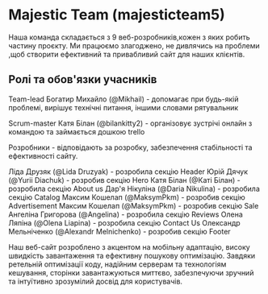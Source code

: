 # Majestic Team (majesticteam5)

Наша команда складається з 9 веб-розробників,кожен з яких робить частину
проєкту. Ми працюємо злагоджено, не дивлячись на проблеми ,щоб створити
ефективний та привабливий сайт для наших клієнтів.

## Ролі та обов'язки учасників

Team-lead Богатир Михайло (@Mikhail) - допомагає при будь-якій проблемі, вирішує
технічні питання, іншими словами рятувальник

Scrum-master Катя Білан (@bilankitty2) - організовує зустрічі онлайн з командою
та займається дошкою trello

Розробники - відповідають за розробку, забезпечення стабільності та ефективності
сайту.

Ліда Друзяк (@Lida Druzyak) - розробила секцію Header Юрій Дячук (@Yurii
Diachuk) - розробив секцію Hero Катя Білан (@Каті Білан) - розробила секцію
About us Дар'я Нікуліна (@Daria Nikulina) - розробила секцію Catalog Максим
Кошелап (@MaksymPkm) - розробив секцію Advertisement Максим Кошелап
(@MaksymPkm) - розробив секцію Sale Ангеліна Григорова (@Angelina) - розробила
секцію Reviews Олена Ляпіна (@Olena Liapina) - розробила секцію Contact Us
Олександр Мельніченко (@Alexandr Melnichenko) - розробив секцію Footer

Наш веб-сайт розроблено з акцентом на мобільну адаптацію, високу швидкість
завантаження та ефективну пошукову оптимізацію. Завдяки ретельній оптимізації
коду, надійним серверам та технологіям кешування, сторінки завантажуються
миттєво, забезпечуючи зручний та інтуїтивно зрозумілий досвід для користувачів.
